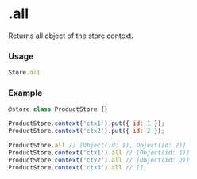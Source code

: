.all
====

Returns all object of the store context.

### Usage
```javascript
Store.all
```


### Example
```javascript
@store class ProductStore {}

ProductStore.context('ctx1').put({ id: 1 });
ProductStore.context('ctx2').put({ id: 2 });

ProductStore.all // [Object(id: 1), Object(id: 2)]
ProductStore.context('ctx1').all // [Object(id: 1)]
ProductStore.context('ctx2').all // [Object(id: 2)]
ProductStore.context('ctx3').all // []
```
